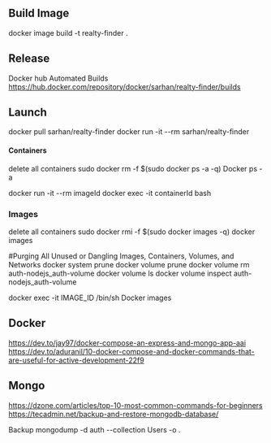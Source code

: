 ## Build Image
docker image build -t realty-finder .

## Release
Docker hub Automated Builds
https://hub.docker.com/repository/docker/sarhan/realty-finder/builds

## Launch
docker pull sarhan/realty-finder
docker run -it --rm sarhan/realty-finder

#### Containers
delete all containers
sudo docker rm -f $(sudo docker ps -a -q) 
Docker ps -a

docker run -it --rm imageId
docker exec -it containerId bash

### Images
delete all containers 
sudo docker rmi -f $(sudo docker images -q)
docker images

#Purging All Unused or Dangling Images, Containers, Volumes, and Networks
docker system prune
docker volume prune
docker volume rm auth-nodejs_auth-volume
docker volume ls
docker volume inspect auth-nodejs_auth-volume

docker exec -it IMAGE_ID /bin/sh
Docker images


## Docker 
https://dev.to/jay97/docker-compose-an-express-and-mongo-app-aai
https://dev.to/aduranil/10-docker-compose-and-docker-commands-that-are-useful-for-active-development-22f9

## Mongo
https://dzone.com/articles/top-10-most-common-commands-for-beginners
https://tecadmin.net/backup-and-restore-mongodb-database/


Backup
mongodump -d auth --collection Users -o .
